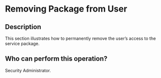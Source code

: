 # Removing Package from User
## Description
This section illustrates how to permanently remove the user’s access to the service package.
## Who can perform this operation?
Security Administrator.

